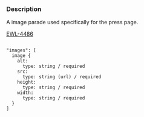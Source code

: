 ### Description
A image parade used specifically for the press page. 

[EWL-4486](https://issues.ama-assn.org/browse/EWL-4486)

~~~

"images": [
  image {
    alt:
      type: string / required
    src:
      type: string (url) / required
    height:
      type: string / required
    width:
      type: string / required
  }
]
 
~~~
